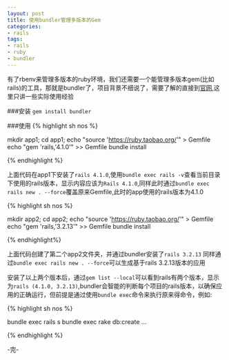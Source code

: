 ```yaml
---
layout: post
title: 使用bundler管理多版本的Gem
categories:
- rails
tags:
- rails
- ruby
- bundler
---
```


有了rbenv来管理多版本的ruby环境，我们还需要一个能管理多版本gem(比如rails)的工具，那就是bundler了，项目背景不细说了，需要了解的直接到[官网](http://bundler.io/),这里只讲一些实际使用经验

###安装
`gem install bundler`

###使用
{% highlight sh nos %}

mkdir app1; cd app1;
echo "source 'https://ruby.taobao.org/'" > Gemfile
echo "gem 'rails,'4.1.0'" >> Gemfile
bundle install

{% endhighlight %}

上面代码在app1下安装了`rails 4.1.0`,使用`bundle exec rails -v`查看当前目录下使用的rails版本，显示内容应该为`Rails 4.1.0`,同样此时通过`bundle exec rails new . --force`覆盖原来Gemfile,此时的app使用的rails版本为4.1.0

{% highlight sh nos %}

mkdir app2; cd app2;
echo "source 'https://ruby.taobao.org/'" > Gemfile
echo "gem 'rails,'3.2.13'" >> Gemfile
bundle install

{% endhighlight%}

上面代码创建了第二个app2文件夹，并通过bundler安装了`rails 3.2.13` 同样通过`bundle exec rails new . --force`可以生成基于rails 3.2.13版本的应用

安装了以上两个版本后，通过`gem list --local`可以看到rails有两个版本，显示为`rails (4.1.0, 3.2.13)`,bundler会智能的判断每个项目的rails版本，以确保应用的正确运行，但前提是通过使用`bundle exec`命令来执行原来得命令，例如:

{% highlight sh nos %}

bundle exec rails s
bundle exec rake db:create
...

{% endhighlight %}


-完-
